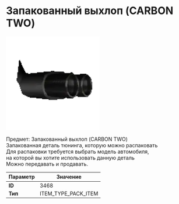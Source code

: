 # Запакованный выхлоп (CARBON TWO)

![Item Image](../img/3468.webp?raw=true)

Предмет: Запакованный выхлоп (CARBON TWO)<br>Запакованная деталь тюнинга, которую можно распаковать<br>Для распаковки требуется выбрать модель автомобиля,<br>на которой вы хотите использовать данную деталь<br>Можно передавать и продавать.


| Параметр | Значение |
|----------|----------|
| **ID** | 3468 |
| **Тип** | ITEM_TYPE_PACK_ITEM |

